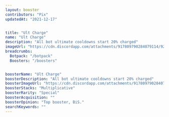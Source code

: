 ```yaml
---
layout: booster
contributors: "Pix"
updatedAt: "2021-12-17"


title: "Ult Charge"
name: "Ult Charge"
description: "All bot ultimate cooldowns start 20% charged"
imageUrl: "https://cdn.discordapp.com/attachments/917809790284079114/921861833500033064/Screenshot_20211218-212816_Discord.jpg"
breadcrumbs:
  Botpack: "/botpack"
  Boosters: "/boosters"


boosterName: "Ult Charge"
boosterDescription: "All bot ultimate cooldowns start 20% charged"
boosterImageUrl: "https://cdn.discordapp.com/attachments/917809790284079114/921861833500033064/Screenshot_20211218-212816_Discord.jpg"
boosterStacks: "Multiplicative"
boosterRarity: "Special"
boosterAcquisition: ""
boosterOpinion: "Top booster, BiS."
searchKeywords: ""
---
```

